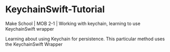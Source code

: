 # KeychainSwift-Tutorial
Make School | MOB 2-1 | Working with keychain, learning to use KeychainSwift wrapper

Learning about using Keychain for persistence. This particular method uses the KeychainSwift Wrapper

